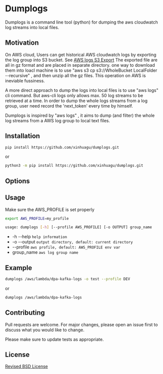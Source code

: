 # Dumplogs
Dumplogs is a command line tool (python) for dumping the aws cloudwatch log streams into local files.

## Motivation
On AWS cloud, Users can get historical AWS cloudwatch logs by exporting the log group into S3 bucket. See [AWS logs S3 Export](https://docs.aws.amazon.com/AmazonCloudWatch/latest/logs/S3Export.html)
The exported file are all in gz format and are placed in separate directory. one way to download them into loacl machine is to use "aws s3 cp s3://WholeBucket LocalFolder --recursive" , and then unzip all the gz files. This operation on AWS is ineviable fussiness. 

A more direct approach to dump the logs into local files is to use "aws logs" cli command. But aws-cli logs only allows max. 50 log streams to be retrieved at a time. 
In order to dump the whole logs streams from a log group, user need record the 'next_token' every time by himself.

Dumplogs is inspired by "aws logs" , it aims to dump (and filter) the whole log streams from a AWS log group to local text files. 

## Installation

```bash
pip install https://github.com/xinhuagu/dumplogs.git
```
or
```bash
python3 -m pip install https://github.com/xinhuagu/dumplogs.git
```
## Options



## Usage
Make sure the AWS_PROFILE is set properly
```bash
export AWS_PROFILE=my_profile
```

```bash
usage: dumplogs [-h] [--profile AWS_PROFILE] [-o OUTPUT] group_name
```
- -h --help ``help information``
- -o --output ``output directory, default: current directory``
- --profile ``aws profile, default: AWS_PROFILE env var``
- group_name ``aws log group name``

## Example
```bash
dumplogs /aws/lambda/dpa-kafka-logs -o test --profile DEV
```
or 
```bash
dumplogs /aws/lambda/dpa-kafka-logs
```

## Contributing
Pull requests are welcome. For major changes, please open an issue first to discuss what you would like to change.

Please make sure to update tests as appropriate.

## License
[Revised BSD License](https://github.com/xinhuagu/dumplogs/blob/master/LICENSE.txt)
